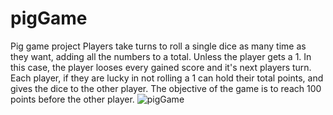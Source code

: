 # pigGame
Pig game project
Players take turns to roll a single dice as many time as they want, adding all the numbers to a total.
Unless the player gets a 1. In this case, the player looses every gained score and it's next players turn.
Each player, if they are lucky in not rolling a 1 can hold their total points, and gives the dice to the other player. 
The objective of the game is to reach 100 points before the other player.
![pigGame](https://user-images.githubusercontent.com/77589159/173303852-13857c67-5e2f-4b8b-99f7-f8d31e99b023.gif)
